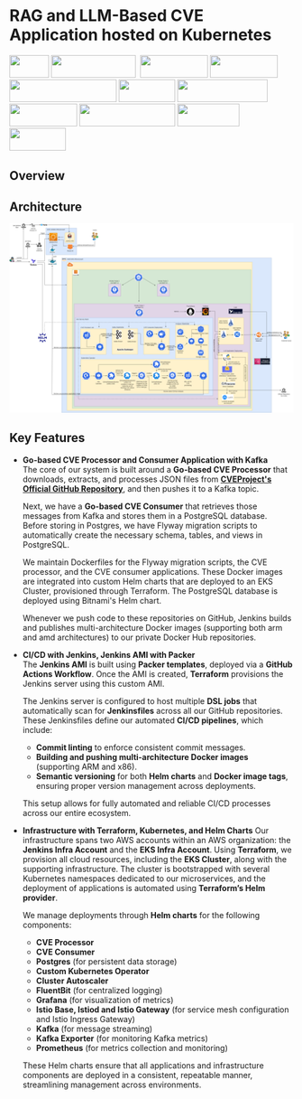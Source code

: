 # RAG and LLM-Based CVE Application hosted on Kubernetes 
[<img src="https://img.shields.io/badge/-AWS-FF9900?logo=amazonaws&logoColor=white&style=plastic" width="70" height="40" />](https://aws.amazon.com/)
[<img src="https://img.shields.io/badge/-Terraform-623CE4?logo=terraform&logoColor=white&style=plastic" width="150" height="40" />](https://www.terraform.io/)
[<img src="https://img.shields.io/badge/-Go-00ADD8?" width="0" height="40" />](https://go.dev/)
[<img src="https://img.shields.io/badge/-Jenkins-D24939?logo=jenkins&logoColor=white&style=plastic" width="120" height="40" />](https://www.jenkins.io/)
[<img src="https://img.shields.io/badge/-Docker-2496ED?logo=docker&logoColor=white&style=plastic" width="120" height="40" />](https://www.docker.com/)
[<img src="https://img.shields.io/badge/-Kubernetes-326CE5?logo=kubernetes&logoColor=white&style=plastic" width="190" height="40" />](https://kubernetes.io/)
[<img src="https://img.shields.io/badge/-Istio-466BB0?logo=istio&logoColor=white&style=plastic" width="100" height="40" />](https://istio.io/)
[<img src="https://img.shields.io/badge/-Prometheus-E6522C?logo=prometheus&logoColor=white&style=plastic" width="160" height="40" />](https://prometheus.io/)
[<img src="https://img.shields.io/badge/-Grafana-F46800?logo=grafana&logoColor=white&style=plastic" width="120" height="40" />](https://grafana.com/)
[<img src="https://img.shields.io/badge/-HuggingFace-FFAE1A?logo=huggingface&logoColor=white&style=plastic" width="170" height="40" />](https://huggingface.co/)
[<img src="https://img.shields.io/badge/-Pinecone-339933?logo=pinecone&logoColor=white&style=plastic" width="110" height="40" />](https://www.pinecone.io/)
[<img src="https://img.shields.io/badge/-LLaMA_3-7289DA?logo=ai&logoColor=white&style=plastic" width="100" height="40" />](https://ai.meta.com/llama/)

## Overview 



## Architecture  
![Architecture Diagram](https://raw.githubusercontent.com/csye7125-su24-team17/.github/main/profile/Architecture%20Diagram.png)

## Key Features 

- **Go-based CVE Processor and Consumer Application with Kafka**  
The core of our system is built around a **Go-based CVE Processor** that downloads, extracts, and processes JSON files from **[CVEProject's Official GitHub Repository](https://github.com/CVEProject/cvelistV5/archive/refs/heads/main.zip)**, and then pushes it to a Kafka topic.

    Next, we have a **Go-based CVE Consumer** that retrieves those messages from Kafka and stores them in a PostgreSQL database. Before storing in Postgres, we have Flyway migration scripts to automatically create the necessary schema, tables, and views in PostgreSQL.

    We maintain Dockerfiles for the Flyway migration scripts, the CVE processor, and the CVE consumer applications. These Docker images are integrated into custom Helm charts that are deployed to an EKS Cluster, provisioned through Terraform. The PostgreSQL database is deployed using Bitnami's Helm chart. 
    
    Whenever we push code to these repositories on GitHub, Jenkins builds and publishes multi-architecture Docker images (supporting both arm and amd architectures) to our private Docker Hub repositories.
    
- **CI/CD with Jenkins, Jenkins AMI with Packer**  
The **Jenkins AMI** is built using **Packer templates**, deployed via a **GitHub Actions Workflow**. Once the AMI is created, **Terraform** provisions the Jenkins server using this custom AMI.

    The Jenkins server is configured to host multiple **DSL jobs** that automatically scan for **Jenkinsfiles** across all our GitHub repositories. These Jenkinsfiles define our automated **CI/CD pipelines**, which include:

  - **Commit linting** to enforce consistent commit messages.
  - **Building and pushing multi-architecture Docker images** (supporting ARM and x86).
  - **Semantic versioning** for both **Helm charts** and **Docker image tags**, ensuring proper version management across deployments.

  This setup allows for fully automated and reliable CI/CD processes across our entire ecosystem.

- **Infrastructure with Terraform, Kubernetes, and Helm Charts**
Our infrastructure spans two AWS accounts within an AWS organization: the **Jenkins Infra Account** and the **EKS Infra Account**. Using **Terraform**, we provision all cloud resources, including the **EKS Cluster**, along with the supporting infrastructure. The cluster is bootstrapped with several Kubernetes namespaces dedicated to our microservices, and the deployment of applications is automated using **Terraform’s Helm provider**.

    We manage deployments through **Helm charts** for the following components:
  - **CVE Processor**
  - **CVE Consumer**
  - **Postgres** (for persistent data storage)
  - **Custom Kubernetes Operator**
  - **Cluster Autoscaler**
  - **FluentBit** (for centralized logging)
  - **Grafana** (for visualization of metrics)
  - **Istio Base, Istiod and Istio Gateway** (for service mesh configuration and Istio Ingress Gateway)
  - **Kafka** (for message streaming)
  - **Kafka Exporter** (for monitoring Kafka metrics)
  - **Prometheus** (for metrics collection and monitoring)

  These Helm charts ensure that all applications and infrastructure components are deployed in a consistent, repeatable manner, streamlining management across environments.  